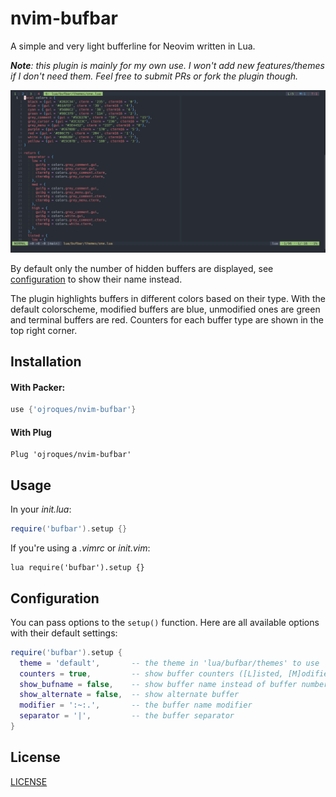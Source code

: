 # nvim-bufbar

A simple and very light bufferline for Neovim written in Lua.

_**Note**: this plugin is mainly for my own use. I won't add new features/themes
if I don't need them. Feel free to submit PRs or fork the plugin though._

![preview](./preview.png)

By default only the number of hidden buffers are displayed, see
[configuration](#configuration) to show their name instead.

The plugin highlights buffers in different colors based on their type. With the
default colorscheme, modified buffers are blue, unmodified ones are green and
terminal buffers are red. Counters for each buffer type are shown in the top
right corner.

## Installation

#### With Packer:
```lua
use {'ojroques/nvim-bufbar'}
```

#### With Plug
```vim
Plug 'ojroques/nvim-bufbar'
```

## Usage
In your *init.lua*:
```lua
require('bufbar').setup {}
```

If you're using a *.vimrc* or *init.vim*:
```vim
lua require('bufbar').setup {}
```

## Configuration
You can pass options to the `setup()` function. Here are all available options
with their default settings:
```lua
require('bufbar').setup {
  theme = 'default',       -- the theme in 'lua/bufbar/themes' to use
  counters = true,         -- show buffer counters ([L]isted, [M]odified, [T]erminal)
  show_bufname = false,    -- show buffer name instead of buffer number
  show_alternate = false,  -- show alternate buffer
  modifier = ':~:.',       -- the buffer name modifier
  separator = '|',         -- the buffer separator
}
```

## License
[LICENSE](./LICENSE)
